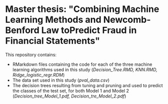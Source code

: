 # Master thesis: "Combining Machine Learning Methods and Newcomb-Benford Law toPredict Fraud in Financial Statements" 

This repository contains:

- RMarkdown files containing the code for each of the three machine learning algorithms used in this study (_Decision_Tree.RMD, KNN.RMD, Ridge_logistic_regr.RDM_)
- The data set used in this study (_pval_data.csv_)
- The decision trees resulting from tuning and pruning and used to predict the classes of the test set, for both Model 1 and Model 2 (_Decision_tree_Model_1.pdf, Decision_tre_Model_2.pdf_)

     
